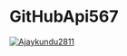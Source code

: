 # GitHubApi567

[![Ajaykundu2811](https://circleci.com/gh/Ajaykundu2811/GitHubApi567.svg?style=svg)](https://app.circleci.com/pipelines/github/Ajaykundu2811/GitHubApi567?branch=HW05a_Mocking)
